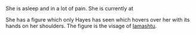 
She is asleep and in a lot of pain. She is currently at 

She has a figure which only Hayes has seen which hovers over her with its hands on her shoulders. The figure is the visage of [Iamashtu](obsidian://open?vault=Appalachen-Notes&file=Entities%2FIamashtu). 


